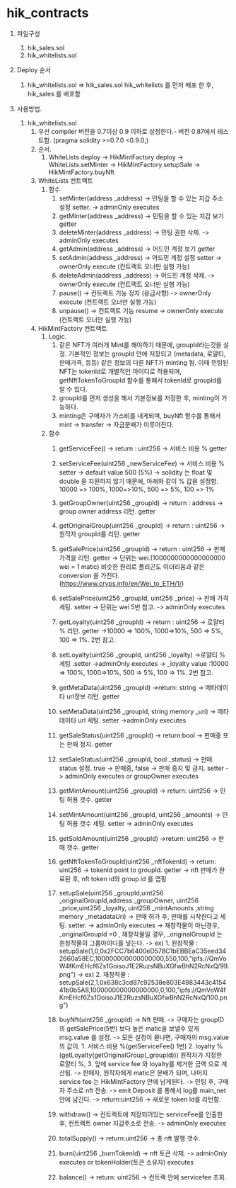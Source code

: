 # hik_contracts
1. 파일구성
   1. hik_sales.sol
   2. hik_whitelists.sol

3. Deploy 순서
   1. hik_whitelists.sol => hik_sales.sol
   hik_whitelists 를 먼저 배포 한 후, hik_sales 를 배포함

4. 사용방법.
   1. hik_whitelists.sol
      1. 우선 compiler 버전을 0.7이상 0.9 이하로 설정한다.- 버전 0.87에서 테스트함. (pragma solidity >=0.7.0 <0.9.0;)
      2. 순서.
         1. WhiteLists deploy -> HikMintFactory deploy -> WhiteLists.setMinter -> HikMintFactory.setupSale -> HikMintFactory.buyNft
      3. WhiteLists 컨트랙트
         1. 함수
            1. setMinter(address _address)
                -> 민팅을 할 수 있는 지갑 주소 설정 setter.
                -> adminOnly executes
            2. getMinter(address _address)
                ->  민팅을 할 수 있는 지갑 보기 getter
            3. deleteMinter(address _address)
                -> 민팅 권한 삭제.
                -> adminOnly executes
            4. getAdmin(address _address)
                -> 어드민 계정 보기 getter
            5. setAdmin(address _address)
                -> 어드민 계정 설정 setter
                -> ownerOnly execute (컨트랙트 오너만 실행 가능)
            6. deleteAdmin(address _address)
                -> 어드민 계정 삭제.
                -> ownerOnly execute (컨트랙트 오너만 실행 가능)
            7. pause()
                -> 컨트랙트 기능 정지 (응급사항)
                -> ownerOnly execute (컨트랙트 오너만 실행 가능)
            8. unpause()
                -> 컨트랙트 기능 resume
                -> ownerOnly execute (컨트랙트 오너만 실행 가능)
      4. HikMintFactory 컨트랙트
         1. Logic.
            1. 같은 NFT가 여러개 Mint를 해야하기 때문에, groupId라는것을 설정. 기본적인 정보는 groupId 안에 저장되고 (metadata, 로얄티, 판매가격, 등등) 같은 정보의 다른 NFT가 minting 됨. 이때 민팅된 NFT는 tokenId로 개별적인 아이디로 적용되며, getNftTokenToGroupId 함수를 통해서 tokenId로 groupId를 알 수 있다.
            2. groupId를 먼저 생성을 해서 기본정보를 저장한 후, minting이 가능하다.
            3. minting은 구매자가 가스비를 내게되며, buyNft 함수를 통해서 mint -> transfer -> 자금분배가 이루어진다.
         2. 함수
            1. getServiceFee()
               -> return : uint256
               -> 서비스 비용 % getter
            2. setServiceFee(uint256 _newServiceFee)
                -> 서비스 비용 %  setter
                -> default value 500 (5%)
                -> solidity 는 float 및 double 을 지원하지 않기 때문에, 아래와 같이 % 값을 설정함.
               10000 => 100%, 1000=>10%, 500 => 5%, 100 => 1%
            3. getGroupOwner(uint256 _groupId)
               -> return : address
               -> group owner address 리턴. getter
            4. getOriginalGroup(uint256 _groupId)
               -> return : uint256
               -> 원작자 groupId를 리턴. getter
            5. getSalePrice(uint256 _groupId)
               -> return : uint256
               -> 판매 가격을 리턴. getter
               -> 단위는 wei.(1000000000000000000 wei = 1 matic) 비슷한 원리로 폴리곤도 이더리움과 같은 conversion 을 가진다.
               (https://www.cryps.info/en/Wei_to_ETH/1/)
            6. setSalePrice(uint256 _groupId, uint256 _price)
               -> 판매 가격 세팅. setter
               -> 단위는 wei 5번 참고.
               -> adminOnly executes
            7. getLoyalty(uint256 _groupId)
               -> return : uint256
               -> 로얄티 % 리턴. getter
               ->10000 => 100%, 1000=>10%, 500 => 5%, 100 => 1%. 2번 참고.
            8. setLoyalty(uint256 _groupId, uint256 _loyalty)
               ->로얄티 % 세팅 .setter
               ->adminOnly executes
               -> _loyalty value :10000 => 100%, 1000=>10%, 500 => 5%, 100 => 1%. 2번 참고.
            9. getMetaData(uint256 _groupId)
               ->return: string
               -> 메타데이타 url정보 리턴. getter
            10. setMetaData(uint256 _groupId, string memory _uri)
                -> 메타데이타 url 세팅. setter
                ->adminOnly executes
            11. getSaleStatus(uint256 _groupId)
                -> return:bool
                -> 판매중 또는 판매 정지. getter
            12. setSaleStatus(uint256 _groupId, bool _status)
                -> 판매 status 설정. true -> 판매중, false -> 판매 중지 및 금지. setter
                -> adminOnly executes or groupOwner executes
            13. getMintAmount(uint256 _groupId)
                -> return: uint256
                -> 민팅 허용 갯수. getter
            14. setMintAmount(uint256 _groupId, uint256 _amounts)
                -> 민팅 허용 갯수 세팅. setter
                -> adminOnly executes
            15. getSoldAmount(uint256 _groupId)
                ->return: uint256
                -> 판매 갯수. getter
            16. getNftTokenToGroupId(uint256 _nftTokenId)
                -> return: uint256
                -> tokenId point to groupId. getter
                -> nft 판매가 완료된 후, nft token id와 group id 를 맵핑
            17. setupSale(uint256 _groupId,uint256 _originalGroupId,address _groupOwner, uint256 _price,uint256 _loyalty, uint256 _mintAmounts ,string memory _metadataUri)
                -> 판매 허가 후, 판매를 시작한다고 세팅. setter.
                -> adminOnly executes
                -> 재창작물이 아닌경우, _originalGroupId =0 , 재창작물일 경우, _originalGroupId 는 원창작물의 그룹아이디를 넣는다.
                -> ex) 1. 원창작물 : setupSale(1,0,0x2FCC7b6400eD578C1bEBBEaC35eed342660a58EC,100000000000000000,550,100,"ipfs://QmVoW4fKmEHcf6Zs1GoisoJ1E2RuzsNBuXGfwBhN2RcNxQ/99.png")
                -> ex) 2. 재창작물 : setupSale(2,1,0x638c3cd87c92538e803E4983443c415441b0b5A8,100000000000000000,0,100,"ipfs://QmVoW4fKmEHcf6Zs1GoisoJ1E2RuzsNBuXGfwBhN2RcNxQ/100.png")
            18. buyNft(uint256 _groupId)
                -> Nft 판매.
                -> 구매자는 groupID 의 getSalePrice(5번) 보다 높은 matic을 보낼수 있게 msg.value 를 설정.
                -> 모든 설정이 끝나면, 구매자의 msg.value의 값이. 1. 서비스 비용 %(getServiceFee() 1번) 2. loyalty % (getLoyalty(getOriginalGroup(_groupId))) 원작자가 지정한 로얄티 %, 3. 앞에 service fee 와 loyalty를 제거한 금액 으로 계산됨.
                -> 판매자, 원작자에게 matic은 분배가 되며, 나머지 service fee 는 HikMintFactory 안에 남게된다.
                -> 민팅 후, 구매자 주소로 nft 전송.
                -> emit Deposit 를 통해서 log를 main_net 안에 남긴다.
                -> return:uint256 -> 새로운 token Id를 리턴함.
            19. withdraw()
                -> 컨트랙트에 저장되어있는 serviceFee를 인출한후, 컨트랙트 owner 지갑주소로 전송.
                -> adminOnly executes
            20. totalSupply()
                -> return:uint256
                -> 총 nft 발행 갯수.
            21. burn(uint256 _burnTokenId)
                -> nft 토큰 삭제.
                -> adminOnly executes or tokenHolder(토큰 소유자) executes

            22. balance()
                -> return: uint256
                -> 컨트랙 안에 servicefee 조회.


